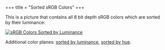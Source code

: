 +++
title = "Sorted sRGB Colors"
+++

This is a picture that contains all 8 bit depth sRGB colors which are sorted by their luminance:

[![sRGB Colors Sorted by Luminance](/resources/srgb-colors-sorted-by-luminance-preview.png)](/resources/srgb-colors-sorted-by-luminance.png)

Additional color planes: [sorted by luminance](/resources/srgb-colors-sorted-by-luminance.7z), [sorted by hue](/resources/srgb-colors-sorted-by-hue.7z).
